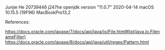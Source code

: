 Junjie He
20739446 j247he
openjdk version "11.0.7" 2020-04-14
macOS 10.15.5 (19F96) MacBookPro13,2


References:

https://docs.oracle.com/javase/7/docs/api/java/io/File.html#list(java.io.FilenameFilter)
https://docs.oracle.com/javase/8/docs/api/java/util/regex/Pattern.html
